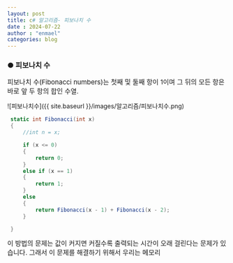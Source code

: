 ```yaml
---
layout: post
title: c# 알고리즘- 피보나치 수
date : 2024-07-22
author : "enmael"
categories: blog
---
```

<h3>● 피보나치 수</h3>

<span style="font-size: 15px;">
피보나치 수(Fibonacci numbers)는 첫째 및 둘째 항이 1이며 그 뒤의 모든 항은 바로 앞 두 항의 합인 수열. 
</span>

![피보나치수]({{ site.baseurl }}/images/알고리즘/피보나치수.png)

```csharp
 static int Fibonacci(int x)
 {
     //int n = x;

     if (x <= 0)
     {
         return 0;
     }
     else if (x == 1)
     {
         return 1;
     }
     else
     {
         return Fibonacci(x - 1) + Fibonacci(x - 2);
     }

 }
```

<span style="font-size: 15px;">
이 방법의 문제는 값이 커지면 커질수록 출력되는 시간이 오래 걸린다는 문제가 있습니다. 그래서 이 문제를 해결하기 위해서
 우리는 메모리
</span>
